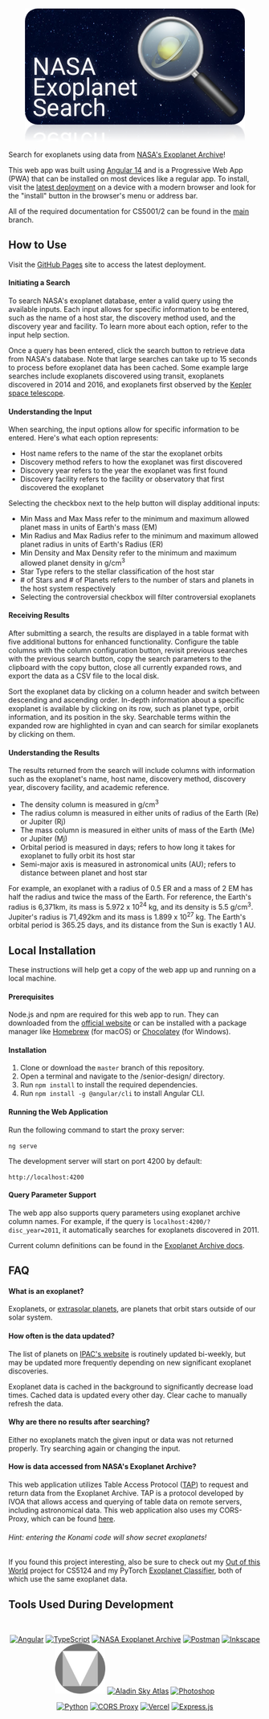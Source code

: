 <br>
<p align="center">
  <img src="https://github.com/jarvisar/senior-design/blob/master/src/assets/reflection_card.png"/>
</p>

Search for exoplanets using data from [NASA's Exoplanet Archive](https://exoplanetarchive.ipac.caltech.edu/cgi-bin/TblView/nph-tblView?app=ExoTbls&config=PSCompPars)!

This web app was built using [Angular 14](https://angular.io/) and is a Progressive Web App (PWA) that can be installed on most devices like a regular app. To install, visit the [latest deployment](https://jarvisar.github.io/senior-design/) on a device with a modern browser and look for the "install" button in the browser's menu or address bar.
  
 All of the required documentation for CS5001/2 can be found in the [main](https://github.com/jarvisar/senior-design/tree/main) branch.
  
 ## How to Use
 
 Visit the [GitHub Pages](https://jarvisar.github.io/senior-design) site to access the latest deployment.
      
 #### Initiating a Search
 
 To search NASA's exoplanet database, enter a valid query using the available inputs. 
      Each input allows for specific information to be entered, such as the name of a host star, the discovery 
      method used, and the discovery year and facility. To learn more about each option, refer to the input help section. 
      
Once a query has been entered, click the search button to retrieve data from NASA's database. Note that large searches
      can take up to 15 seconds to process before exoplanet data has been cached. Some example large searches include exoplanets discovered using transit, exoplanets 
      discovered in 2014 and 2016, and exoplanets first observed by the [Kepler space telescope](https://www.nasa.gov/mission_pages/kepler/overview/index.html).
      
 #### Understanding the Input
 
When searching, the input options allow for specific information to be entered. Here's what each option represents:
 
 * Host name refers to the name of the star the exoplanet orbits
 * Discovery method refers to how the exoplanet was first discovered
 * Discovery year refers to the year the exoplanet was first found
 * Discovery facility refers to the facility or observatory that first discovered the exoplanet
 
Selecting the checkbox next to the help button will display additional inputs:
  
  * Min Mass and Max Mass refer to the minimum and maximum allowed planet mass in units of Earth's mass (EM)
  * Min Radius and Max Radius refer to the minimum and maximum allowed planet radius in units of Earth's Radius (ER)
  * Min Density and Max Density refer to the minimum and maximum allowed planet density in g/cm<sup>3</sup>
  * Star Type refers to the stellar classification of the host star
  * \# of Stars and \# of Planets refers to the number of stars and planets in the host system respectively
  * Selecting the controversial checkbox will filter controversial exoplanets

#### Receiving Results

After submitting a search, the results are displayed in a table format with five additional buttons for enhanced functionality. Configure the table columns with the column configuration button, revisit previous searches with the previous search button, copy the search parameters to the clipboard with the copy button, close all currently expanded rows, and export the data as a CSV file to the local disk.

Sort the exoplanet data by clicking on a column header and switch between descending and ascending order. In-depth information about a specific exoplanet is available by clicking on its row, such as planet type, orbit information, and its position in the sky. Searchable terms within the expanded row are highlighted in cyan and can search for similar exoplanets by clicking on them.
        
#### Understanding the Results

The results returned from the search will include columns with information such as the exoplanet's name, host name, discovery method, discovery year, discovery facility, and academic reference.

  * The density column is measured in g/cm<sup>3</sup>
  * The radius column is measured in either units of radius of the Earth (Re) or Jupiter (Rj)
  * The mass column is measured in either units of mass of the Earth (Me) or Jupiter (Mj)
  * Orbital period is measured in days; refers to how long it takes for exoplanet to fully orbit its host star
  * Semi-major axis is measured in astronomical units (AU); refers to distance between planet and host star

For example, an exoplanet with a radius of 0.5 ER and a mass of 2 EM has half the radius and twice the mass of the Earth. For reference, the Earth's radius is 6,371km, its mass is 5.972 x 10<sup>24</sup> kg, and its density is 5.5 g/cm<sup>3</sup>. Jupiter's radius is 71,492km and its mass is 1.899 x 10<sup>27</sup> kg. The Earth's orbital period is 365.25 days, and its distance from the Sun is exactly 1 AU.

## Local Installation
  
These instructions will help get a copy of the web app up and running on a local machine.

#### Prerequisites
Node.js and npm are required for this web app to run. They can downloaded from the [official website](https://nodejs.org/en/) or can be installed with a package manager like [Homebrew](https://brew.sh/) (for macOS) or [Chocolatey](https://chocolatey.org/) (for Windows).

#### Installation
1. Clone or download the `master` branch of this repository.
2. Open a terminal and navigate to the /senior-design/ directory.
3. Run `npm install` to install the required dependencies.
4. Run `npm install -g @angular/cli` to install Angular CLI.

#### Running the Web Application

Run the following command to start the proxy server:

` ng serve `

The development server will start on port 4200 by default:

` http://localhost:4200 `

#### Query Parameter Support

The web app also supports query parameters using exoplanet archive column names. For example, if the query is `localhost:4200/?disc_year=2011`, it automatically searches for exoplanets discovered in 2011.

Current column definitions can be found in the [Exoplanet Archive docs](https://exoplanetarchive.ipac.caltech.edu/docs/API_PS_columns.html).

## FAQ

#### What is an exoplanet?

Exoplanets, or [extrasolar planets](https://exoplanets.nasa.gov/what-is-an-exoplanet/overview/), are planets that orbit stars outside of our solar system.

#### How often is the data updated?

The list of planets on [IPAC's website](https://www.ipac.caltech.edu/) is routinely updated bi-weekly, but may be updated more frequently depending on new significant exoplanet discoveries.
  
Exoplanet data is cached in the background to significantly decrease load times. Cached data is updated every other day. Clear cache to manually refresh the data.

#### Why are there no results after searching?

Either no exoplanets match the given input or data was not returned properly. Try searching again or changing the input.

#### How is data accessed from NASA's Exoplanet Archive?

This web application utilizes Table Access Protocol ([TAP](https://www.ivoa.net/documents/TAP/)) to request and return data from the Exoplanet Archive. TAP is a protocol developed by IVOA that allows access and querying of table data on remote servers, including astronomical data. This web application also uses my CORS-Proxy, which can be found [here](https://github.com/jarvisar/cors-proxy).


###### Hint: entering the Konami code will show secret exoplanets!

If you found this project interesting, also be sure to check out my [Out of this World](http://jarvisar.github.io/datavis-project1) project for CS5124 and my PyTorch [Exoplanet Classifier](https://github.com/jarvisar/exoplanet-classifier), both of which use the same exoplanet data. 

## Tools Used During Development
<br>

<p align="center">
  <a target="_blank" href="https://angular.io/"><img src="https://angular.io/assets/images/logos/angular/angular.png" alt="Angular" width="100" /></a>
  <a target="_blank" href="https://www.typescriptlang.org/"><img src="https://upload.wikimedia.org/wikipedia/commons/thumb/4/4c/Typescript_logo_2020.svg/1200px-Typescript_logo_2020.svg.png" alt="TypeScript" width="100" /></a>
  <a target="_blank" href="https://exoplanetarchive.ipac.caltech.edu/"><img src="https://www.ipac.caltech.edu/system/activities/logos/24/small/nea_logo.png" alt="NASA Exoplanet Archive" width="150" /></a>
  <a target="_blank" href="https://www.postman.com/"><img src="https://res.cloudinary.com/postman/image/upload/t_team_logo/v1629869194/team/2893aede23f01bfcbd2319326bc96a6ed0524eba759745ed6d73405a3a8b67a8" alt="Postman" width="100" /></a>
  <a target="_blank" href="https://inkscape.org/"><img src="https://upload.wikimedia.org/wikipedia/commons/thumb/0/0d/Inkscape_Logo.svg/2048px-Inkscape_Logo.svg.png" alt="Inkscape" width="100" /></a>
  <a target="_blank" href="https://m3.material.io/"><img src="https://raw.githubusercontent.com/github/explore/80688e429a7d4ef2fca1e82350fe8e3517d3494d/topics/material-design/material-design.png" alt="Material Design" width="100" /></a>
  <a target="_blank" href="https://aladin.cds.unistra.fr/"><img src="https://rcsed2.voxastro.org/logos/aladin.png" alt="Aladin Sky Atlas" width="175" /></a>
    <a href="https://www.adobe.com/products/photoshop.html"><img src="https://upload.wikimedia.org/wikipedia/commons/thumb/a/af/Adobe_Photoshop_CC_icon.svg/640px-Adobe_Photoshop_CC_icon.svg.png" alt="Photoshop" width="100" /></a>
</p>

<p align="center">
  <a href="https://www.python.org/"><img src="https://upload.wikimedia.org/wikipedia/commons/thumb/c/c3/Python-logo-notext.svg/1869px-Python-logo-notext.svg.png" alt="Python" width="100" /></a>
  <a href="https://github.com/jarvisar/cors-proxy"><img src="https://i.imgur.com/ahIOnQp.png" alt="CORS Proxy" width="160" /></a>
  <a href="https://vercel.com/"><img src="https://static.wikia.nocookie.net/logopedia/images/a/a7/Vercel_favicon.svg/revision/latest/scale-to-width-down/250?cb=20221026155821" alt="Vercel" width="100" /></a>
    <a href="https://expressjs.com/"><img src="https://i.imgur.com/u5SJAj4.png" alt="Express.js" width="125" /></a>
</p>



